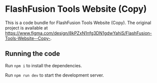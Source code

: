 
  # FlashFusion Tools Website (Copy)

  This is a code bundle for FlashFusion Tools Website (Copy). The original project is available at https://www.figma.com/design/8kPZxN1nfg3DN1gdwYahiS/FlashFusion-Tools-Website--Copy-.

  ## Running the code

  Run `npm i` to install the dependencies.

  Run `npm run dev` to start the development server.
  
